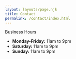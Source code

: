 ```yaml
---
layout: layouts/page.njk
title: Contact
permalink: /contact/index.html
---
```

Business Hours

* **Monday-Friday:** 11am to 9pm
* **Saturday:** 11am to 9pm
* **Sunday:** 11am to 9pm